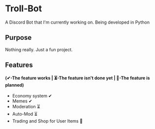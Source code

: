 # Troll-Bot
A Discord Bot that I'm currently working on.
Being developed in Python

## Purpose
Nothing really. Just a fun project.

## Features
#### (✔-The feature works | ⏳-The feature isn't done yet | 📝-The feature is planned)
- Economy system ✔
- Memes ✔
- Moderation ⏳
- Auto-Mod ⏳
- Trading and Shop for User Items 📝

